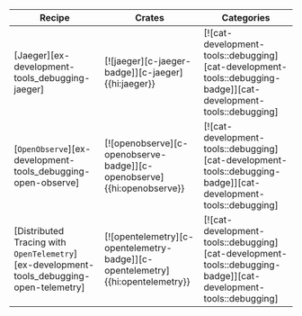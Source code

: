 | Recipe | Crates | Categories |
|--------|--------|------------|
| [Jaeger][ex-development-tools_debugging-jaeger] | [![jaeger][c-jaeger-badge]][c-jaeger]{{hi:jaeger}} | [![cat-development-tools::debugging][cat-development-tools::debugging-badge]][cat-development-tools::debugging] |
| [`OpenObserve`][ex-development-tools_debugging-open-observe] | [![openobserve][c-openobserve-badge]][c-openobserve]{{hi:openobserve}} | [![cat-development-tools::debugging][cat-development-tools::debugging-badge]][cat-development-tools::debugging] |
| [Distributed Tracing with `OpenTelemetry`][ex-development-tools_debugging-open-telemetry] | [![opentelemetry][c-opentelemetry-badge]][c-opentelemetry]{{hi:opentelemetry}} | [![cat-development-tools::debugging][cat-development-tools::debugging-badge]][cat-development-tools::debugging] |

<div class="hidden">
</div>
